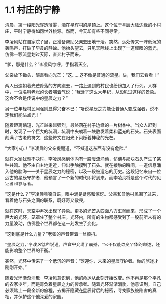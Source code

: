 # 1.1 村庄的宁静

清晨，第一缕阳光穿透薄雾，洒在星辉村的屋顶上。这个位于星辰大陆边缘的小村庄，平时宁静得如同世外桃源。然而，今天却有些不同寻常。

李凌风站在自家院子里，正准备帮助父亲去田地干活。突然，远处传来一阵低沉的轰鸣声，打破了早晨的静谧。他抬头望去，只见天际线上出现了一道耀眼的蓝光，仿佛一颗流星划过天际，直奔村子而来。

“爹，那是什么？”李凌风惊呼，手指着天空。

父亲放下锄头，皱眉看向光芒：“这……这不像是普通的流星。快，我们去看看！”

两人迅速朝着光芒降落的方向跑去，一路上遇到的村民也纷纷加入了行列。人群中，一位名叫老张的长者喘着气说：“我活了这么大年纪，从没见过这样的景象。这会不会是传说中的星辰之力？”

另一位年轻村民阿强则显得兴奋不已：“听说星辰之力能让普通人变成强者，说不定我们能沾点光！”

随着距离缩短，光芒越来越强烈，最终落在村子边缘的一片树林中。当众人赶到时，发现了一个巨大的坑洞，坑洞中央躺着一块散发着柔和蓝光的石头。石头表面刻满了古老的符文，这些符文在阳光下闪烁着神秘的光芒。

“大家小心！”李凌风的父亲提醒道，“不知道这东西有没有危险。”

就在大家犹豫不决时，李凌风感到体内有一股暖流涌动，仿佛与那块石头产生了某种共鸣。他不由自主地走近，伸出手触摸到了石头。就在接触的瞬间，一道信息涌入他的脑海——关于星辰之力的秘密，以及一段被遗忘的历史。这段记忆来自一位远古的星辰守护者，他预言了一个新的时代即将到来，而李凌风将是这个时代的见证者和参与者。

“这是什么？”李凌风喃喃自语，眼中满是疑惑和惊讶。父亲和其他村民围了过来，看着他与石头之间的联系，既好奇又敬畏。

就在这时，天空中再次出现了异象。更多的光芒从四面八方汇聚而来，形成了一个巨大的光环，笼罩住了整个村庄。光环内，所有的生物都感受到了一股前所未有的力量波动，仿佛整个世界都在这一刻发生了变化。

“这到底是什么力量？”老张的声音带着一丝颤抖。

“星辰之力，”李凌风低声说道，声音中充满了震撼，“它不仅能改变个体的命运，还能影响整个世界的平衡。”

突然，光环中传来了一个低沉的声音：“欢迎你，未来的星辰守护者。你的旅途才刚刚开始。”

随着光环渐渐消散，李凌风意识到，他的命运从此刻开始改变。他不再是那个平凡的农家少年，而是肩负着星辰之力的传承者。随着光环渐渐消散，他意识到，自己必须踏上一段全新的旅程，去揭开隐藏在星辰背后的秘密，寻找家族被陷害的真相，并保护这个他深爱的家园。